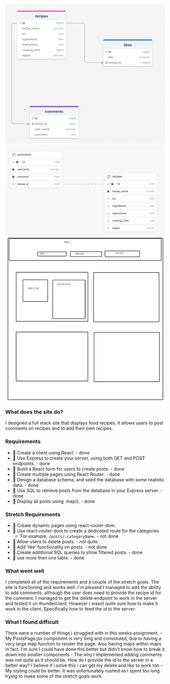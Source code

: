 ![planning-schema](./screenshots/schema.png)
![actual-schema](./screenshots/real-schema.png)
![wireframe](./screenshots/wireframe.png)

### What does the site do?

I designed a full stack site that displays food recipes. It allows users to post comments on recipes and to add their own recipes.

### Requirements

- 🎯 Create a client using React. - done
- 🎯 Use Express to create your server, using both GET and POST endpoints. - done
- 🎯 Build a React form for users to create posts. - done
- 🎯 Create multiple pages using React Router. - done
- 🎯 Design a database schema, and seed the database with some realistic data. - done
- 🎯 Use SQL to retrieve posts from the database in your Express server. - done
- 🎯 Display all posts using .map(). - done

### Stretch Requirements

- 🏹 Create dynamic pages using react-router-dom.
- 🏹 Use react-router-dom to create a dedicated route for the categories
  - For example, `/posts/:categoryName`. - not done
- 🏹 Allow users to delete posts. - not quite
- 🏹 Add ‘like’ functionality on posts. - not done
- 🏹 Create additional SQL queries to show filtered posts. - done
- 🏹 use more then one table. - done

### What went well

I completed all of the requirements and a couple of the stretch goals. The site is functioning and works well. I'm pleased I managed to add the ability to add comments, although the user does need to provide the recipe id for the comment.
I managed to get the delete endpoint to work in the server and tested it on thunderclient. However I wasnt quite sure how to make it work in the client. Specifically how to feed the id to the server.

### What I found difficult

There were a number of things i struggled with in this weeks assignment. - My PostsPage.jsx component is very long and convoluted, due to having a very large map function to render the page. Also having maps within maps in fact. I'm sure I could have done this better but didn't know how to break it down into smaller components - The why I implemented adding comments was not quite as it should be. How do I provide the id to the server in a better way? I believe if i solve this i can get my delete and like to work too - My styling could be better. It was unfortunately rushed as I spent too long trying to make some of the stretch goals work
